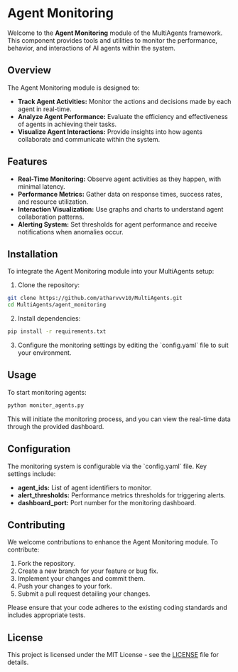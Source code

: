 # Agent Monitoring

Welcome to the **Agent Monitoring** module of the MultiAgents framework. This component provides tools and utilities to monitor the performance, behavior, and interactions of AI agents within the system.

## Overview

The Agent Monitoring module is designed to:

- **Track Agent Activities:** Monitor the actions and decisions made by each agent in real-time.
- **Analyze Agent Performance:** Evaluate the efficiency and effectiveness of agents in achieving their tasks.
- **Visualize Agent Interactions:** Provide insights into how agents collaborate and communicate within the system.

## Features

- **Real-Time Monitoring:** Observe agent activities as they happen, with minimal latency.
- **Performance Metrics:** Gather data on response times, success rates, and resource utilization.
- **Interaction Visualization:** Use graphs and charts to understand agent collaboration patterns.
- **Alerting System:** Set thresholds for agent performance and receive notifications when anomalies occur.

## Installation

To integrate the Agent Monitoring module into your MultiAgents setup:

1. Clone the repository:

```bash
git clone https://github.com/atharvvv10/MultiAgents.git
cd MultiAgents/agent_monitoring
```

2. Install dependencies:

```bash
pip install -r requirements.txt
```

3. Configure the monitoring settings by editing the \`config.yaml\` file to suit your environment.

## Usage

To start monitoring agents:

```bash
python monitor_agents.py
```

This will initiate the monitoring process, and you can view the real-time data through the provided dashboard.

## Configuration

The monitoring system is configurable via the \`config.yaml\` file. Key settings include:

- **agent_ids:** List of agent identifiers to monitor.
- **alert_thresholds:** Performance metrics thresholds for triggering alerts.
- **dashboard_port:** Port number for the monitoring dashboard.

## Contributing

We welcome contributions to enhance the Agent Monitoring module. To contribute:

1. Fork the repository.
2. Create a new branch for your feature or bug fix.
3. Implement your changes and commit them.
4. Push your changes to your fork.
5. Submit a pull request detailing your changes.

Please ensure that your code adheres to the existing coding standards and includes appropriate tests.

## License

This project is licensed under the MIT License - see the [LICENSE](LICENSE) file for details.
